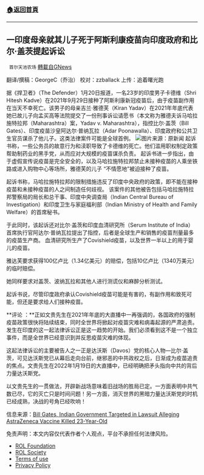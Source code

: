 ###  [:house:返回首頁](https://github.com/ourhimalayas/txt)
---


## 一印度母亲就其儿子死于阿斯利康疫苗向印度政府和比尔·盖茨提起诉讼
` 首尔天池农场` [轉載自GNews](https://gnews.org/zh-hans/1890372/)

翻译/撰稿：GeorgeC（乔治）
校对：zzballack
上传：追着曙光跑

据《捍卫者》（The Defender）1月20日报道，一名23岁的印度男子卡德维（Shri Hitesh Kadve）在2021年9月29日接种了阿斯利康新冠疫苗后，由于疫苗副作用在当天不幸死亡。该男子的母亲吉兰·雅德芙（Kiran Yadav）在2021年年底代表她已故儿子向孟买高等法院提交了一份刑事诉讼请愿书（本文称为雅德夫诉马哈拉施特拉邦（Maharashtra）案，Yadav v. Maharashtra），指控比尔·盖茨（Bill Gates）、印度疫苗沙皇阿达尔·普纳瓦拉（Adar Poonawalla）、印度政府和公共卫生官员谋杀了他儿子。这类法律案件可能是全球首例。
![](https://assets.gnews.org/wp-content/uploads/2022/01/WhatsApp-Image-2022-01-22-at-00.16.34.jpeg)图片来源：原新闻
起诉书称，一些公务员的故意行为和渎职导致了卡德维的死亡。他们滥用职权制定政策帮助制药业的黑手党，从而应对大规模的疫苗谋杀负责。 起诉书进一步指出，由于虚假宣传说疫苗是完全安全的，以及马哈拉施特拉邦禁止未接种疫苗的人乘坐铁路或进入购物中心等场所，雅德芙的儿子 “不情愿地”被迫接种了疫苗。

起诉书称，马哈拉施特拉邦的限制措施违反了印度中央政府的政策，即不能在接种疫苗和未接种疫苗的人之间制造任何歧视。 该案件的其他被告包括马哈拉施特拉邦警察局的局长和总干事、印度中央调查局（Indian Central Bureau of Investigation）和印度卫生与家庭福利部（Indian Ministry of Health and Family Welfare）的首席秘书。

于此同时，该起诉还对比尔·盖茨和印度血清研究所（Serum Institute of India）首席执行官阿达尔·普纳瓦拉提出了指控，后者是全球生产和销售的疫苗剂量最多的疫苗生产商。 血清研究所生产了Covishield疫苗，以及世界一半以上的用于婴儿的疫苗。

雅达芙要求获得100亿卢比（1.34亿美元）的赔偿，包括10亿卢比（1340万美元）的临时赔偿。

她同样要求对盖茨、波纳瓦拉和其他人进行测谎仪和麻醉分析测试。

起诉书说，尽管印度政府承认Covishield疫苗可能是有害的，有副作用和致死可能，但还是要求给人们接种疫苗。

**评论 ：**正如文贵先生在2021年年底的大直播中一再强调的，各国政府的强制疫苗政策很快将陆续结束，同时全世界将掀起对疫苗灾难和病毒起源的严肃追责。发生在印度的这一起法律诉讼正是这一趋势的开始。我们必须看到这不是一个独立事件，而是全世界已经意识到并反思疫苗灾难的体现。

这起法律诉讼的主要被告人之一正是达沃斯（Davos）党的核心人物—比尔·盖茨，可见达沃斯党已从幕后走向台前，继邪恶的中共政权之后，日渐成为疫苗追责的焦点。文贵先生在2022年1月19日的大直播中，已经明确把矛头指向中共的背后力量达沃斯党。

以文贵先生的一贯做法，开辟新战场意味着旧战场的胜局已定。一方面表明中共气数已尽，它的灭亡只是时间问题！另一方面，消灭世界的黑暗力量达沃斯党的时机已经成熟，决战的号角已经吹响！

信息来源：[Bill Gates, Indian Government Targeted in Lawsuit Alleging AstraZeneca Vaccine Killed 23-Year-Old](https://childrenshealthdefense.org/defender/bill-gates-indian-government-lawsuit-astrazeneca-vaccine-killed-shri-hitesh-kadve/)

 

免责声明：本文内容仅代表作者个人观点，平台不承担任何法律风险。

- [ROL Foundation](https://rolfoundation.org/)
- [ROL Society](https://rolsociety.org/)
- [Terms of use](https://gnews.org/terms-of-use-3/)
- [Privacy Policy](https://gnews.org/privacy-policy/)
